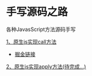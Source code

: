 # 手写源码之路
各种JavasScript方法源码手写

[1、原生js实现call方法](https://github.com/Tinolee615/js-source-code/blob/master/call.js)
 
 - [掘金链接](https://juejin.im/post/5e7b89fce51d455c6d2bca99)

[2、原生js实现apply方法(待完成...)]()
